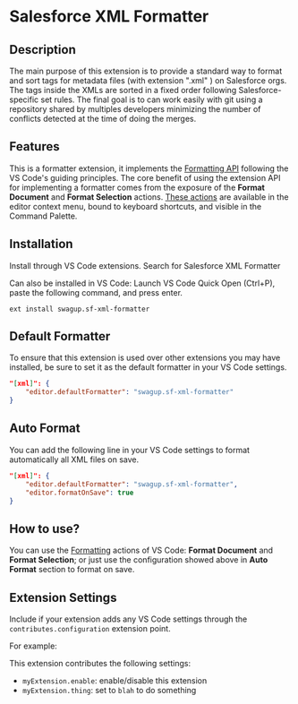 # Salesforce XML Formatter

## Description

The main purpose of this extension is to provide a standard way to format and sort tags for metadata files (with extension ".xml" ) on Salesforce orgs. The tags inside the XMLs are sorted in a fixed order following Salesforce-specific set rules. The final goal is to can work easily with git using a repository shared by multiples developers minimizing the number of conflicts detected at the time of doing the merges.

## Features

This is a formatter extension, it implements the [Formatting API](https://code.visualstudio.com/blogs/2016/11/15/formatters-best-practices#_the-formatting-api) following the VS Code's guiding principles.
The core benefit of using the extension API for implementing a formatter comes from the exposure of the **Format Document** and **Format Selection** actions. [These actions](<(https://code.visualstudio.com/docs/editor/codebasics#_formatting)>) are available in the editor context menu, bound to keyboard shortcuts, and visible in the Command Palette.

## Installation

Install through VS Code extensions. Search for Salesforce XML Formatter

Can also be installed in VS Code: Launch VS Code Quick Open (Ctrl+P), paste the following command, and press enter.

```
ext install swagup.sf-xml-formatter
```

## Default Formatter

To ensure that this extension is used over other extensions you may have installed, be sure to set it as the default formatter in your VS Code settings.

```json
"[xml]": {
    "editor.defaultFormatter": "swagup.sf-xml-formatter"
}
```

## Auto Format

You can add the following line in your VS Code settings to format automatically all XML files on save.

```json
"[xml]": {
    "editor.defaultFormatter": "swagup.sf-xml-formatter",
    "editor.formatOnSave": true
}
```

## How to use?

You can use the [Formatting](https://code.visualstudio.com/docs/editor/codebasics#_formatting) actions of VS Code: **Format Document** and **Format Selection**; or just use the configuration showed above in **Auto Format** section to format on save.

## Extension Settings

Include if your extension adds any VS Code settings through the `contributes.configuration` extension point.

For example:

This extension contributes the following settings:

- `myExtension.enable`: enable/disable this extension
- `myExtension.thing`: set to `blah` to do something
